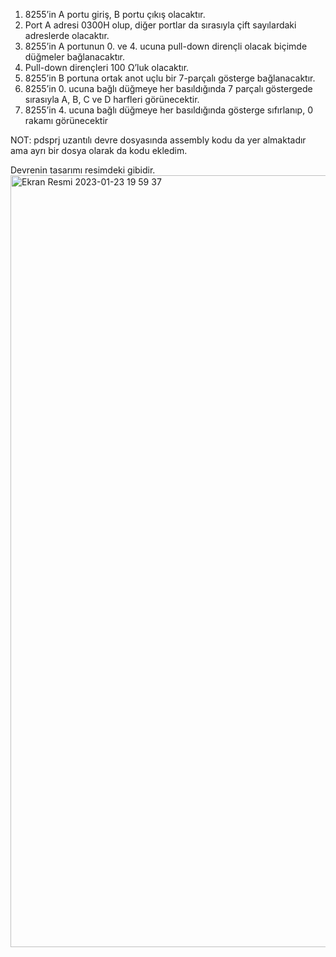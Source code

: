 1. 8255’in A portu giriş, B portu çıkış olacaktır.
2. Port A adresi 0300H olup, diğer portlar da sırasıyla çift sayılardaki adreslerde olacaktır.
3. 8255’in A portunun 0. ve 4. ucuna pull-down dirençli olacak biçimde düğmeler bağlanacaktır.
4. Pull-down dirençleri 100 Ω’luk olacaktır.
5. 8255’in B portuna ortak anot uçlu bir 7-parçalı gösterge bağlanacaktır.
6. 8255’in 0. ucuna bağlı düğmeye her basıldığında 7 parçalı göstergede sırasıyla A, B, C ve D harfleri görünecektir.
7. 8255’in 4. ucuna bağlı düğmeye her basıldığında gösterge sıfırlanıp, 0 rakamı görünecektir

NOT: pdsprj uzantılı devre dosyasında assembly kodu da yer almaktadır ama ayrı bir dosya olarak da kodu ekledim.

Devrenin tasarımı resimdeki gibidir.
<img width="1235" alt="Ekran Resmi 2023-01-23 19 59 37" src="https://user-images.githubusercontent.com/83477882/214105359-a41c1a1a-e1a9-47f2-a61d-c5dd825844f7.png">


